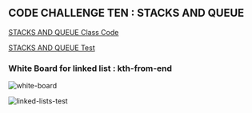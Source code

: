 ## CODE CHALLENGE TEN : STACKS AND QUEUE

[STACKS AND QUEUE Class Code](https://github.com/farahalwahaibi/data-structures-and-algorithms-401/blob/main/code-challenge10/StacksAndQueues/stacks-and-queues.js)

[STACKS AND QUEUE Test](https://github.com/farahalwahaibi/data-structures-and-algorithms-401/blob/main/code-challenge10/StacksAndQueues/__test__/stacks-and-queue.test.js)



### **White Board for linked list : kth-from-end**
![white-board](2.png)


![linked-lists-test](1.JPG)
